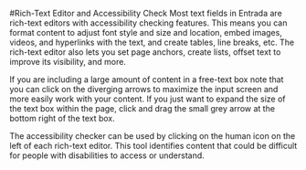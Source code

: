 #Rich-Text Editor and Accessibility Check
Most text fields in Entrada are rich-text editors with accessibility checking features.  This means you can format content to adjust font style and size and location, embed images, videos, and hyperlinks with the text, and create tables, line breaks, etc.  The rich-text editor also lets you set page anchors, create lists, offset text to improve its visibility, and more.  

If you are including a large amount of content in a free-text box note that you can click on the diverging arrows to maximize the input screen and more easily work with your content.  If you just want to expand the size of the text box within the page, click and drag the small grey arrow at the bottom right of the text box.

The accessibility checker can be used by clicking on the human icon on the left of each rich-text editor.  This tool identifies content that could be difficult for people with disabilities to access or understand.
